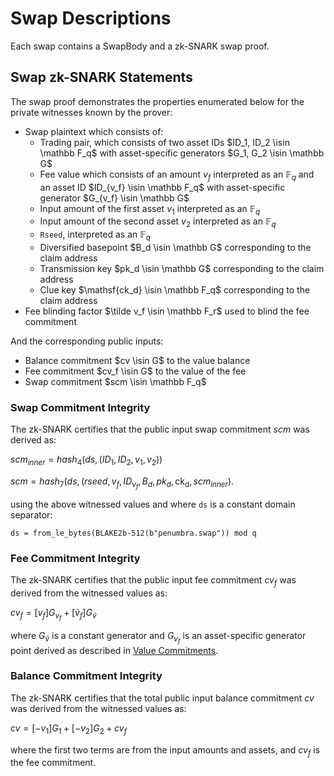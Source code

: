 # Swap Descriptions

Each swap contains a SwapBody and a zk-SNARK swap proof.

## Swap zk-SNARK Statements

The swap proof demonstrates the properties enumerated below for the private witnesses known by the prover:

* Swap plaintext which consists of:
  * Trading pair, which consists of two asset IDs  $ID_1, ID_2 \isin \mathbb F_q$ with asset-specific generators $G_1, G_2 \isin \mathbb G$
  * Fee value which consists of an amount $v_f$ interpreted as an $\mathbb F_q$ and
 an asset ID $ID_{v_f} \isin \mathbb F_q$ with asset-specific generator $G_{v_f} \isin \mathbb G$
  * Input amount of the first asset $v_1$ interpreted as an $\mathbb F_q$
  * Input amount of the second asset $v_2$ interpreted as an $\mathbb F_q$
  * `Rseed`, interpreted as an $\mathbb F_q$
  * Diversified basepoint $B_d \isin \mathbb G$ corresponding to the claim address
  * Transmission key $pk_d \isin \mathbb G$ corresponding to the claim address
  * Clue key $\mathsf{ck_d} \isin \mathbb F_q$ corresponding to the claim address
* Fee blinding factor $\tilde v_f \isin \mathbb F_r$ used to blind the fee commitment

And the corresponding public inputs:

* Balance commitment $cv \isin G$ to the value balance
* Fee commitment $cv_f \isin G$ to the value of the fee
* Swap commitment $scm \isin \mathbb F_q$

### Swap Commitment Integrity

The zk-SNARK certifies that the public input swap commitment $scm$ was derived as:

$scm_{inner} = hash_4(ds, (ID_1, ID_2, v_1, v_2))$

$scm = hash_7(ds, (rseed, v_f, ID_{v_f}, B_d, pk_d, \mathsf{ck_d}, scm_{inner})$.

using the above witnessed values and where `ds` is a constant domain separator:

`ds = from_le_bytes(BLAKE2b-512(b"penumbra.swap")) mod q`

### Fee Commitment Integrity

The zk-SNARK certifies that the public input fee commitment $cv_f$ was derived from the witnessed values as:

$cv_f = [v_f] G_{v_f} + [\tilde v_f] G_{\tilde v}$

where $G_{\tilde v}$ is a constant generator and $G_{v_f}$ is an asset-specific generator point derived as described in [Value Commitments](../../protocol/value_commitments.md).  

### Balance Commitment Integrity

The zk-SNARK certifies that the total public input balance commitment $cv$ was derived from the witnessed values as:

$cv = [-v_1] G_1 + [-v_2] G_2 + cv_f$

where the first two terms are from the input amounts and assets, and $cv_f$ is the
fee commitment.
